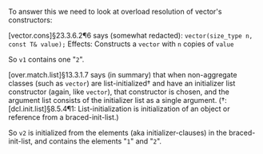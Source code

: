 To answer this we need to look at overload resolution of vector's constructors:

[vector.cons]§23.3.6.2¶6 says (somewhat redacted):
`vector(size_type n, const T& value);`
Effects: Constructs a `vector` with `n` copies of `value`

So `v1` contains one "`2`".

[over.match.list]§13.3.1.7 says (in summary) that when non-aggregate classes (such as `vector`) are list-initialized† and have an initializer list constructor (again, like `vector`), that constructor is chosen, and the argument list consists of the initializer list as a single argument.
(†: [dcl.init.list]§8.5.4¶1: List-initialization is initialization of an object or reference from a braced-init-list.)

So `v2` is initialized from the elements (aka initializer-clauses) in the braced-init-list, and contains the elements "`1`" and "`2`".